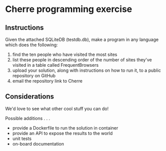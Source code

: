 # Cherre programming exercise
## Instructions
Given the attached SQLiteDB (testdb.db), make a program in any language which does the following:
1. find the ten people who have visited the most sites
2. list these people in descending order of the number of sites they've visited in a table called FrequentBrowsers
3. upload your solution, along with instructions on how to run it, to a public repository on GitHub
4. email the repository link to Cherre

## Considerations
We'd love to see what other cool stuff you can do!  

Possible additions . . . 
- provide a Dockerfile to run the solution in container
- provide an API to expose the results to the world
- unit tests
- on-board documentation

